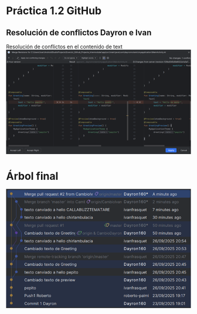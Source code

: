 # Práctica 1.2 GitHub
## Resolución de conflictos Dayron e Ivan
Resolución de conflictos en el contenido de text
![Resolución de conflictos](imagenes/conflict-resolution.png)



# Árbol final

![Tree](imagenes/tree.png)
